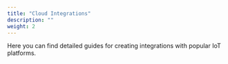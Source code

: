 ```yaml
---
title: "Cloud Integrations"
description: ""
weight: 2
---
```


Here you can find detailed guides for creating integrations with popular IoT platforms.

<!--more-->
